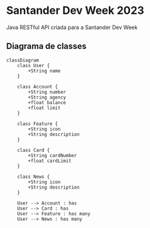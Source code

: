 # Santander Dev Week 2023

Java RESTful API criada para a Santander Dev Week

## Diagrama de classes

```mermaid
classDiagram
    class User {
        +String name
    }
    
    class Account {
        +String number
        +String agency
        +float balance
        +float limit
    }

    class Feature {
        +String icon
        +String description
    }

    class Card {
        +String cardNumber
        +float cardLimit
    }

    class News {
        +String icon
        +String description
    }

    User --> Account : has
    User --> Card : has
    User --> Feature : has many
    User --> News : has many
```
